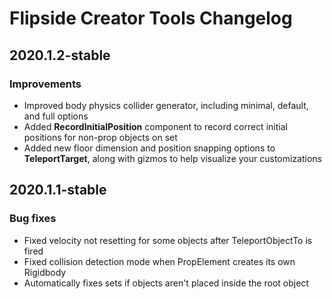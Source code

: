 # Flipside Creator Tools Changelog

## 2020.1.2-stable

### Improvements

* Improved body physics collider generator, including minimal, default, and full options
* Added **RecordInitialPosition** component to record correct initial positions for non-prop objects on set
* Added new floor dimension and position snapping options to **TeleportTarget**, along with gizmos to help visualize your customizations

## 2020.1.1-stable

### Bug fixes

* Fixed velocity not resetting for some objects after TeleportObjectTo is fired
* Fixed collision detection mode when PropElement creates its own Rigidbody
* Automatically fixes sets if objects aren't placed inside the root object
